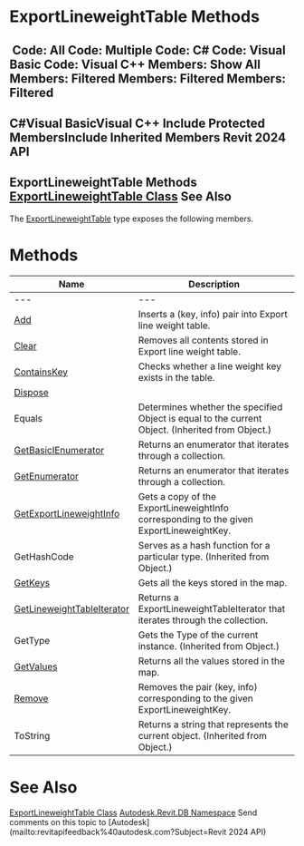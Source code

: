 # ExportLineweightTable Methods

﻿
 Code: All Code: Multiple Code: C# Code: Visual Basic Code: Visual C++  Members: Show All Members: Filtered Members: Filtered Members: Filtered   
---  
C#Visual BasicVisual C++
Include Protected MembersInclude Inherited Members
Revit 2024 API  
---  
ExportLineweightTable Methods  
[ExportLineweightTable Class](5620708e-0c7c-ced6-9887-0237a9229800.md "ExportLineweightTable Class") See Also  
---  
The [ExportLineweightTable](5620708e-0c7c-ced6-9887-0237a9229800.md "ExportLineweightTable Class") type exposes the following members.
# Methods
| Name | Description |
| --- | --- |
| --- | --- | --- |
| [Add](be132c11-b6d2-7204-e54e-360cb612adaf.md "Add Method") | Inserts a (key, info) pair into Export line weight table. |
| [Clear](da252adf-d887-4748-dafd-55d8e5aa0436.md "Clear Method") | Removes all contents stored in Export line weight table. |
| [ContainsKey](82c33025-cb7b-f359-feca-1cb366e6d626.md "ContainsKey Method") | Checks whether a line weight key exists in the table. |
| [Dispose](bc849ee4-bb4f-1d65-b737-3b051f6b4cb3.md "Dispose Method") |
| Equals | Determines whether the specified Object is equal to the current Object. (Inherited from Object.) |
| [GetBasicIEnumerator](8c02dbf4-7a04-f323-ccb8-7d69e10083af.md "GetBasicIEnumerator Method") | Returns an enumerator that iterates through a collection. |
| [GetEnumerator](b2f08286-7059-b0f5-f60a-744af3f19c13.md "GetEnumerator Method") | Returns an enumerator that iterates through a collection. |
| [GetExportLineweightInfo](03b391a2-c9ca-f501-28cb-f109966df57f.md "GetExportLineweightInfo Method") | Gets a copy of the ExportLineweightInfo corresponding to the given ExportLineweightKey. |
| GetHashCode | Serves as a hash function for a particular type.  (Inherited from Object.) |
| [GetKeys](6a561ea3-3b7e-7378-2987-cd0245758277.md "GetKeys Method") | Gets all the keys stored in the map. |
| [GetLineweightTableIterator](fc00110d-6c93-457f-9592-5336ecc59aac.md "GetLineweightTableIterator Method") | Returns a ExportLineweightTableIterator that iterates through the collection. |
| GetType | Gets the Type of the current instance. (Inherited from Object.) |
| [GetValues](37881fca-9910-92f1-7347-6093e8a0cbca.md "GetValues Method") | Returns all the values stored in the map. |
| [Remove](bfc77379-e274-972c-edb1-88b60aea92f4.md "Remove Method") | Removes the pair (key, info) corresponding to the given ExportLineweightKey. |
| ToString | Returns a string that represents the current object. (Inherited from Object.) |

# See Also
[ExportLineweightTable Class](5620708e-0c7c-ced6-9887-0237a9229800.md "ExportLineweightTable Class")
[Autodesk.Revit.DB Namespace](87546ba7-461b-c646-cbb1-2cb8f5bff8b2.md "Autodesk.Revit.DB Namespace")
Send comments on this topic to [Autodesk](mailto:revitapifeedback%40autodesk.com?Subject=Revit 2024 API)